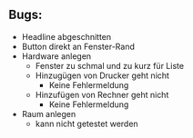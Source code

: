 ## Bugs:

- Headline abgeschnitten
- Button direkt an Fenster-Rand
- Hardware anlegen
  - Fenster zu schmal und zu kurz für Liste
  - Hinzugügen von Drucker geht nicht
    - Keine Fehlermeldung
  - Hinzufügen von Rechner geht nicht
    - Keine Fehlermeldung
- Raum anlegen
  - kann nicht getestet werden